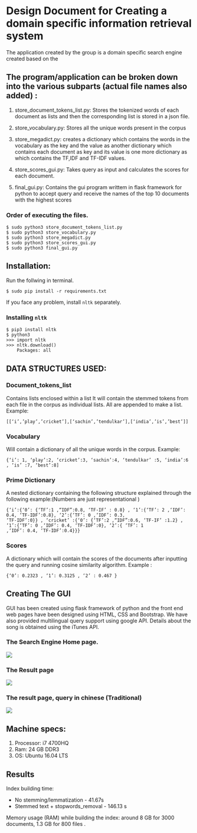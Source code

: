 # Design Document for Creating a domain specific information retrieval system
The application created by the group is a domain specific search engine created based on the

## The program/application can be broken down into the various subparts (actual file names also added) :
1. store_document_tokens_list.py: 
Stores the tokenized words of each document as lists and then the corresponding list is stored in a json file.

2. store_vocabulary.py: 
Stores all the unique words present in the corpus

3. store_megadict.py: 
creates a dictionary which contains the words in the vocabulary as the key and the
value as another dictionary which contains each document as key and its value is one more dictionary as which contains the TF,IDF and TF-IDF values.

4. store_scores_gui.py: 
Takes query as input and calculates the scores for each document.

5. final_gui.py: Contains the gui program writtem in flask framework for python to accept query and receive the names of the top 10 documents with the highest scores

### Order of executing the files.
```
$ sudo python3 store_document_tokens_list.py
$ sudo python3 store_vocabulary.py
$ sudo python3 store_megadict.py
$ sudo python3 store_scores_gui.py
$ sudo python3 final_gui.py
```
## Installation:

Run the follwing in terminal.
```
$ sudo pip install -r requirements.txt
```
If you face any problem, install `nltk` separately.

### Installing `nltk`

```
$ pip3 install nltk
$ python3
>>> import nltk
>>> nltk.download()
	Packages: all
```


## DATA STRUCTURES USED:

### Document_tokens_list 
Contains lists enclosed within a list
It will contain the stemmed tokens from each file in the corpus as individual lists. All are appended to
make a list. Example: 
```
[[‘i’,’play’,’cricket’],[‘sachin’,’tendulkar’],[‘india’,’is’,’best’]]
``` 
### Vocabulary
Will contain a dictionary of all the unique words in the corpus. Example: 
```
{‘i’: 1, ‘play’:2, ‘cricket’:3, ‘sachin’:4, ‘tendulkar’ :5, ‘india’:6 , ‘is’ :7, ‘best’:8]
```
### Prime Dictionary
A nested dictionary containing the following structure explained through the following example:(Numbers are just representational )

```
{‘i’:{‘0’: {‘TF’:1 ,“IDF”:0.8, ‘TF-IF’ : 0.8} , ‘1’:{‘TF’: 2 ,‘IDF’: 0.4, ‘TF-IDF’:0.8}, ‘2’:{‘TF’: 0 ,‘IDF’: 0.3,
‘TF-IDF’:0}} , ‘cricket’ :{‘0’: {‘TF’:2 ,“IDF”:0.6, ‘TF-IF’ :1.2} , ‘1’:{‘TF’: 0 ,‘IDF’: 0.4, ‘TF-IDF’:0}, ‘2’:{ ‘TF’: 1
,‘IDF’: 0.4, ‘TF-IDF’:0.4}}}
```
### Scores
A dictionary which will contain the scores of the documents after inputting the query and running cosine similarity algorithm. Example :
```
{‘0’: 0.2323 , ‘1’: 0.3125 , ‘2’ : 0.467 }
```
## Creating The GUI
GUI has been created using flask framework of python and the front end web pages have been designed using HTML, CSS and Bootstrap.
We have also provided multilingual query support using google API.
Details about the song is obtained using the iTunes API.

### The Search Engine Home page.

![](https://i.imgur.com/uIDeHaq.png?1)

### The Result page

![](https://i.imgur.com/LrN9dEA.png)

### The result page, query in chinese (Traditional)
![](https://i.imgur.com/GRR3llH.png?1)

## Machine specs:
1. Processor: i7 4700HQ
2. Ram: 24 GB DDR3
3. OS: Ubuntu 16.04 LTS

## Results
Index building time:
- No stemming/lemmatization - 41.67s
- Stemmed text + stopwords_removal - 146.13 s

Memory usage (RAM) while building the index: around 8 GB for 3000 documents, 1.3 GB for 800 files  .